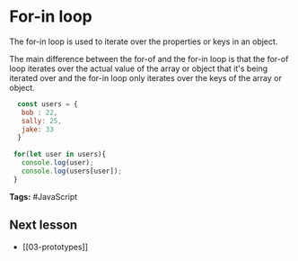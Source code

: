 # For-in loop
The for-in loop is used to iterate over the properties or keys in an object.

The main difference between the for-of and the for-in loop is that the for-of loop iterates over the actual value of the array or object that it's being iterated over and the for-in loop only iterates over the keys of the array or object.

```js
  const users = {
   bob : 22,
   sally: 25,
   jake: 33
  }
  
 for(let user in users){
   console.log(user);
   console.log(users[user]);
 }
```

**Tags:** #JavaScript 

## Next lesson
- [[03-prototypes]]